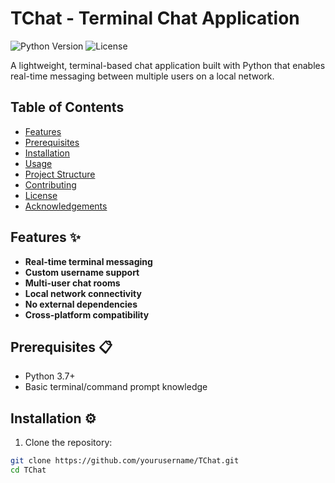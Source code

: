# TChat - Terminal Chat Application

![Python Version](https://img.shields.io/badge/python-3.7+-blue.svg)
![License](https://img.shields.io/badge/license-MIT-green.svg)

A lightweight, terminal-based chat application built with Python that enables real-time messaging between multiple users on a local network.

## Table of Contents
- [Features](#features)
- [Prerequisites](#prerequisites)
- [Installation](#installation)
- [Usage](#usage)
- [Project Structure](#project-structure)
- [Contributing](#contributing)
- [License](#license)
- [Acknowledgements](#acknowledgements)

## Features ✨
- **Real-time terminal messaging**
- **Custom username support**
- **Multi-user chat rooms**
- **Local network connectivity**
- **No external dependencies**
- **Cross-platform compatibility**

## Prerequisites 📋
- Python 3.7+
- Basic terminal/command prompt knowledge

## Installation ⚙️
1. Clone the repository:
```bash
git clone https://github.com/yourusername/TChat.git
cd TChat
